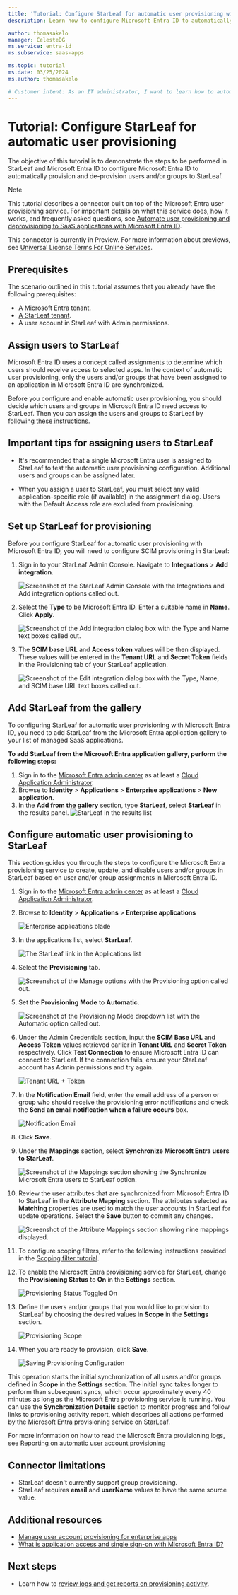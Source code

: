 ```yaml
---
title: 'Tutorial: Configure StarLeaf for automatic user provisioning with Microsoft Entra ID'
description: Learn how to configure Microsoft Entra ID to automatically provision and de-provision user accounts to StarLeaf.

author: thomasakelo
manager: CelesteDG
ms.service: entra-id
ms.subservice: saas-apps

ms.topic: tutorial
ms.date: 03/25/2024
ms.author: thomasakelo

# Customer intent: As an IT administrator, I want to learn how to automatically provision and deprovision user accounts from Microsoft Entra ID to StarLeaf so that I can streamline the user management process and ensure that users have the appropriate access to StarLeaf.
---
```


# Tutorial: Configure StarLeaf for automatic user provisioning

The objective of this tutorial is to demonstrate the steps to be performed in StarLeaf and Microsoft Entra ID to configure Microsoft Entra ID to automatically provision and de-provision users and/or groups to StarLeaf.

> [!NOTE]
>  This tutorial describes a connector built on top of the Microsoft Entra user provisioning service. For important details on what this service does, how it works, and frequently asked questions, see [Automate user provisioning and deprovisioning to SaaS applications with Microsoft Entra ID](~/identity/app-provisioning/user-provisioning.md).
>
> This connector is currently in Preview. For more information about previews, see [Universal License Terms For Online Services](https://www.microsoft.com/licensing/terms/product/ForOnlineServices/all).

## Prerequisites

The scenario outlined in this tutorial assumes that you already have the following prerequisites:

* A Microsoft Entra tenant.
* [A StarLeaf tenant](https://starleaf.com/).
* A user account in StarLeaf with Admin permissions.

## Assign users to StarLeaf
Microsoft Entra ID uses a concept called assignments to determine which users should receive access to selected apps. In the context of automatic user provisioning, only the users and/or groups that have been assigned to an application in Microsoft Entra ID are synchronized.

Before you configure and enable automatic user provisioning, you should decide which users and groups in Microsoft Entra ID need access to StarLeaf. Then you can assign the users and groups to StarLeaf by following [these instructions](~/identity/enterprise-apps/assign-user-or-group-access-portal.md).

## Important tips for assigning users to StarLeaf

* It's recommended that a single Microsoft Entra user is assigned to StarLeaf to test the automatic user provisioning configuration. Additional users and groups can be assigned later.

* When you assign a user to StarLeaf, you must select any valid application-specific role (if available) in the assignment dialog. Users with the Default Access role are excluded from provisioning.

## Set up StarLeaf for provisioning

Before you configure StarLeaf for automatic user provisioning with Microsoft Entra ID, you will need to configure SCIM provisioning in StarLeaf:

1. Sign in to your StarLeaf Admin Console. Navigate to **Integrations** > **Add integration**.

	![Screenshot of the StarLeaf Admin Console with the Integrations and Add integration options called out.](media/starleaf-provisioning-tutorial/image00.png)

2. Select the **Type** to be Microsoft Entra ID. Enter a suitable name in **Name**. Click **Apply**.

	![Screenshot of the Add integration dialog box with the Type and Name text boxes called out.](media/starleaf-provisioning-tutorial/image01.png)

3.  The **SCIM base URL** and **Access token** values will be then displayed. These values will be entered in the **Tenant URL** and **Secret Token** fields in the Provisioning tab of your StarLeaf application. 

	![Screenshot of the Edit integration dialog box with the Type, Name, and SCIM base URL text boxes called out.](media/starleaf-provisioning-tutorial/image02.png)

## Add StarLeaf from the gallery

To configuring StarLeaf for automatic user provisioning with Microsoft Entra ID, you need to add StarLeaf from the Microsoft Entra application gallery to your list of managed SaaS applications.

**To add StarLeaf from the Microsoft Entra application gallery, perform the following steps:**

1. Sign in to the [Microsoft Entra admin center](https://entra.microsoft.com) as at least a [Cloud Application Administrator](~/identity/role-based-access-control/permissions-reference.md#cloud-application-administrator).
1. Browse to **Identity** > **Applications** > **Enterprise applications** > **New application**.
1. In the **Add from the gallery** section, type **StarLeaf**, select **StarLeaf** in the results panel.
	![StarLeaf in the results list](common/search-new-app.png)

## Configure automatic user provisioning to StarLeaf

This section guides you through the steps to configure the Microsoft Entra provisioning service to create, update, and disable users and/or groups in StarLeaf based on user and/or group assignments in Microsoft Entra ID.

1. Sign in to the [Microsoft Entra admin center](https://entra.microsoft.com) as at least a [Cloud Application Administrator](~/identity/role-based-access-control/permissions-reference.md#cloud-application-administrator).
1. Browse to **Identity** > **Applications** > **Enterprise applications**

	![Enterprise applications blade](common/enterprise-applications.png)

1. In the applications list, select **StarLeaf**.

	![The StarLeaf link in the Applications list](common/all-applications.png)

3. Select the **Provisioning** tab.

	![Screenshot of the Manage options with the Provisioning option called out.](common/provisioning.png)

4. Set the **Provisioning Mode** to **Automatic**.

	![Screenshot of the Provisioning Mode dropdown list with the Automatic option called out.](common/provisioning-automatic.png)

5. Under the Admin Credentials section, input the **SCIM Base URL** and **Access Token** values retrieved earlier in **Tenant URL** and **Secret Token** respectively. Click **Test Connection** to ensure Microsoft Entra ID can connect to StarLeaf. If the connection fails, ensure your StarLeaf account has Admin permissions and try again.

	![Tenant URL + Token](common/provisioning-testconnection-tenanturltoken.png)

6. In the **Notification Email** field, enter the email address of a person or group who should receive the provisioning error notifications and check the **Send an email notification when a failure occurs** box.

	![Notification Email](common/provisioning-notification-email.png)

7. Click **Save**.

8. Under the **Mappings** section, select **Synchronize Microsoft Entra users to StarLeaf**.

	![Screenshot of the Mappings section showing the Synchronize Microsoft Entra users to StarLeaf option.](media/starleaf-provisioning-tutorial/usermapping.png)

9. Review the user attributes that are synchronized from Microsoft Entra ID to StarLeaf in the **Attribute Mapping** section. The attributes selected as **Matching** properties are used to match the user accounts in StarLeaf for update operations. Select the **Save** button to commit any changes.

	![Screenshot of the Attribute Mappings section showing nine mappings displayed.](media/starleaf-provisioning-tutorial/userattribute.png)


10. To configure scoping filters, refer to the following instructions provided in the [Scoping filter tutorial](~/identity/app-provisioning/define-conditional-rules-for-provisioning-user-accounts.md).


11. To enable the Microsoft Entra provisioning service for StarLeaf, change the **Provisioning Status** to **On** in the **Settings** section.

	![Provisioning Status Toggled On](common/provisioning-toggle-on.png)

12. Define the users and/or groups that you would like to provision to StarLeaf by choosing the desired values in **Scope** in the **Settings** section.

	![Provisioning Scope](common/provisioning-scope.png)

13. When you are ready to provision, click **Save**.

	![Saving Provisioning Configuration](common/provisioning-configuration-save.png)

This operation starts the initial synchronization of all users and/or groups defined in **Scope** in the **Settings** section. The initial sync takes longer to perform than subsequent syncs, which occur approximately every 40 minutes as long as the Microsoft Entra provisioning service is running. You can use the **Synchronization Details** section to monitor progress and follow links to provisioning activity report, which describes all actions performed by the Microsoft Entra provisioning service on StarLeaf.

For more information on how to read the Microsoft Entra provisioning logs, see [Reporting on automatic user account provisioning](~/identity/app-provisioning/check-status-user-account-provisioning.md)

## Connector limitations

* StarLeaf doesn't currently support group provisioning. 
* StarLeaf requires **email** and **userName** values to have the same source value.

## Additional resources

* [Manage user account provisioning for enterprise apps](~/identity/app-provisioning/configure-automatic-user-provisioning-portal.md)
* [What is application access and single sign-on with Microsoft Entra ID?](~/identity/enterprise-apps/what-is-single-sign-on.md)

## Next steps

* Learn how to [review logs and get reports on provisioning activity](~/identity/app-provisioning/check-status-user-account-provisioning.md).
